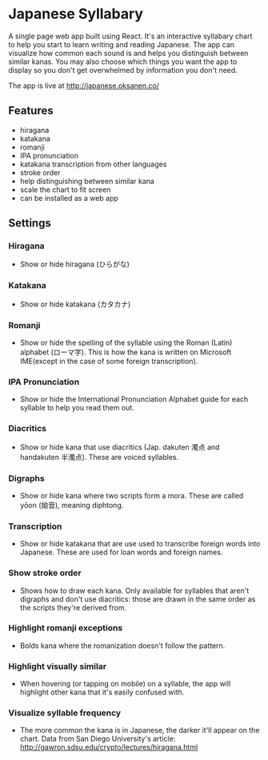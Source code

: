 # Japanese Syllabary
A single page web app built using React. It's an interactive syllabary chart to help you start to learn writing and reading Japanese. The app can visualize how common each sound is and helps you distinguish between similar kanas. You may also choose which things you want the app to display so you don't get overwhelmed by information you don't need.

The app is live at http://japanese.oksanen.co/

## Features
* hiragana
* katakana
* romanji
* IPA pronunciation
* katakana transcription from other languages
* stroke order
* help distinguishing between similar kana
* scale the chart to fit screen
* can be installed as a web app

## Settings
### Hiragana
* Show or hide hiragana (ひらがな)

### Katakana
* Show or hide katakana (カタカナ)

### Romanji
* Show or hide the spelling of the syllable using the Roman (Latin) alphabet (ローマ字). This is how the kana is written on Microsoft IME(except in the case of some foreign transcription).

### IPA Pronunciation
* Show or hide the International Pronunciation Alphabet guide for each syllable to help you read them out.

### Diacritics
* Show or hide kana that use diacritics (Jap. dakuten 濁点 and handakuten 半濁点). These are voiced syllables.

### Digraphs
* Show or hide kana where two scripts form a mora. These are called yōon (拗音), meaning diphtong.

### Transcription
* Show or hide katakana that are use used to transcribe foreign words into Japanese. These are used for loan words and foreign names.

### Show stroke order
* Shows how to draw each kana. Only available for syllables that aren't digraphs and don't use diacritics: those are drawn in the same order as the scripts they're derived from.

### Highlight romanji exceptions
* Bolds kana where the romanization doesn't follow the pattern.

### Highlight visually similar
* When hovering (or tapping on mobile) on a syllable, the app will highlight other kana that it's easily confused with.

### Visualize syllable frequency
* The more common the kana is in Japanese, the darker it'll appear on the chart. Data from San Diego University's article: http://gawron.sdsu.edu/crypto/lectures/hiragana.html
